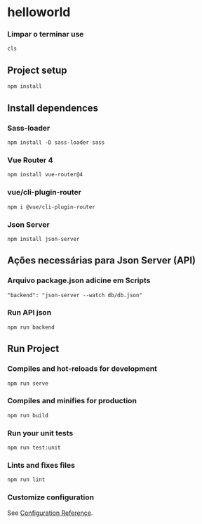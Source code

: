 # helloworld

### Limpar o terminar use
```
cls
```

## Project setup
```
npm install
```

## Install dependences

### Sass-loader
```
npm install -D sass-loader sass
```

### Vue Router 4
```
npm install vue-router@4
```

### vue/cli-plugin-router
```
npm i @vue/cli-plugin-router
```

### Json Server
```
npm install json-server
```
## Ações necessárias para Json Server (API)

### Arquivo package.json adicine em Scripts
```
"backend": "json-server --watch db/db.json"
```

### Run API json
```
npm run backend
```

## Run Project

### Compiles and hot-reloads for development
```
npm run serve
```

### Compiles and minifies for production
```
npm run build
```

### Run your unit tests
```
npm run test:unit
```

### Lints and fixes files
```
npm run lint
```

### Customize configuration
See [Configuration Reference](https://cli.vuejs.org/config/).
